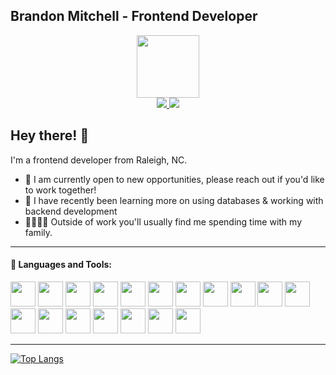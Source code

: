 
## Brandon Mitchell - Frontend Developer

<div align="center">
   <img src="https://media.giphy.com/media/eNAsjO55tPbgaor7ma/giphy.gif" width="100" />

<div>
   <a href="https://www.linkedin.com/in/brandonmitchell217">
      <img src="https://img.shields.io/badge/LinkedIn-0077B5?style=for-the-badge&logo=linkedin&logoColor=white" />
   </a>
   <a href="mailto:brandonmitchell217@gmail.com">
      <img src="https://img.shields.io/badge/Gmail-D14836?style=for-the-badge&logo=gmail&logoColor=white" />
   </a>
</div>
</div>

<div>
   <h2>Hey there! 👋</h2>
   <p>I'm a frontend developer from Raleigh, NC.</p>
</div>

- 💼 I am currently open to new opportunities, please reach out if you'd like to work together!
- 🌱 I have recently been learning more on using databases & working with backend development
- 👨‍👩‍👧‍👦 Outside of work you'll usually find me spending time with my family.

---


#### 🧰 Languages and Tools:

<div>
<img src="https://cdn.jsdelivr.net/gh/devicons/devicon/icons/html5/html5-original.svg" width="40" />
<img src="https://cdn.jsdelivr.net/gh/devicons/devicon/icons/css3/css3-original.svg" width="40" />
<img src="https://cdn.jsdelivr.net/gh/devicons/devicon/icons/javascript/javascript-original.svg" width="40" />
<img src="https://cdn.jsdelivr.net/gh/devicons/devicon/icons/typescript/typescript-original.svg" width="40" />
<img src="https://cdn.jsdelivr.net/gh/devicons/devicon/icons/react/react-original.svg" width="40" />
<img src="https://cdn.jsdelivr.net/gh/devicons/devicon/icons/nextjs/nextjs-original.svg" width="40" />
<img src="https://cdn.jsdelivr.net/gh/devicons/devicon@latest/icons/astro/astro-original.svg" width="40" />          
<img src="https://cdn.jsdelivr.net/gh/devicons/devicon@latest/icons/vuejs/vuejs-original.svg" width="40" />
<img src="https://cdn.jsdelivr.net/gh/devicons/devicon@latest/icons/tailwindcss/tailwindcss-original.svg" width="40" />          
<img src="https://cdn.jsdelivr.net/gh/devicons/devicon/icons/bootstrap/bootstrap-original.svg" width="40" />
<img src="https://cdn.jsdelivr.net/gh/devicons/devicon/icons/sass/sass-original.svg" width="40" />
<img src="https://avatars.githubusercontent.com/u/20658825?s=48&v=4" width="40" />
<img src="https://logosandtypes.com/wp-content/uploads/2020/07/hubspot.svg" width="40" />
<img src="https://cdn.jsdelivr.net/gh/devicons/devicon/icons/photoshop/photoshop-plain.svg" width="40" />
<img src="https://cdn.jsdelivr.net/gh/devicons/devicon/icons/xd/xd-plain.svg" width="40" />
<img src="https://cdn.jsdelivr.net/gh/devicons/devicon/icons/illustrator/illustrator-plain.svg" width="40" />
<img src="https://cdn.jsdelivr.net/gh/devicons/devicon/icons/figma/figma-original.svg" width="40" />
<img src="https://cdn.jsdelivr.net/gh/devicons/devicon/icons/github/github-original.svg" width="40" />
</div>

---

[![Top Langs](https://github-readme-stats.vercel.app/api/top-langs/?username=brandonmitchell217&layout=compact&theme=vision-friendly-dark)](https://github.com/anuraghazra/github-readme-stats)
